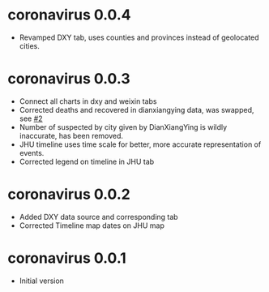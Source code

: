 # coronavirus 0.0.4

- Revamped DXY tab, uses counties and provinces instead of geolocated cities.

# coronavirus 0.0.3

- Connect all charts in dxy and weixin tabs
- Corrected deaths and recovered in dianxiangying data, was swapped, see [#2](https://github.com/JohnCoene/coronavirus/issues/2)
- Number of suspected by city given by DianXiangYing is wildly inaccurate, has been removed.
- JHU timeline uses time scale for better, more accurate representation of events.
- Corrected legend on timeline in JHU tab

# coronavirus 0.0.2

- Added DXY data source and corresponding tab
- Corrected Timeline map dates on JHU map

# coronavirus 0.0.1

* Initial version

